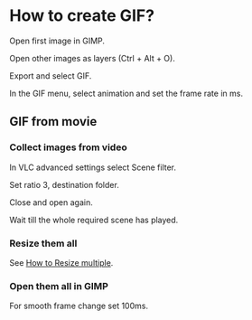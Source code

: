 # How to create GIF?

Open first image in GIMP.

Open other images as layers (Ctrl + Alt + O).

Export and select GIF.

In the GIF menu, select animation and set the frame rate in ms.

## GIF from movie

### Collect images from video

In VLC advanced settings select Scene filter.

Set ratio 3, destination folder.

Close and open again. 

Wait till the whole required scene has played.

### Resize them all

See [How to Resize multiple](../Resize-multiple.md).

### Open them all in GIMP

For smooth frame change set 100ms.
